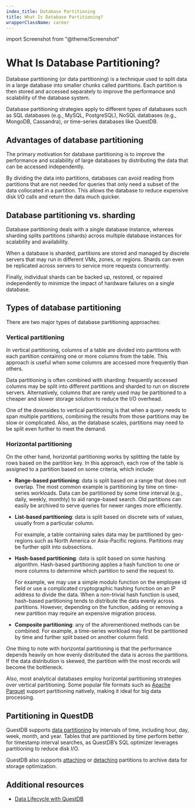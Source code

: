 ```yaml
---
index_title: Database Partitioning
title: What Is Database Partitioning?
wrapperClassName: career
---
```


import Screenshot from "@theme/Screenshot"

# What Is Database Partitioning?

Database partitioning (or data partitioning) is a technique used to split data
in a large database into smaller chunks called partitions. Each partition is
then stored and accessed separately to improve the performance and scalability
of the database system.

Database partitioning strategies apply to different types of databases such as
SQL databases (e.g., MySQL, PostgreSQL), NoSQL databases (e.g., MongoDB,
Cassandra), or time-series databases like QuestDB.

## Advantages of database partitioning

The primary motivation for database partitioning is to improve the performance
and scalability of large databases by distributing the data that can be accessed
independently.

By dividing the data into partitions, databases can avoid reading from
partitions that are not needed for queries that only need a subset of the data
collocated in a partition. This allows the database to reduce expensive disk I/O
calls and return the data much quicker.

## Database partitioning vs. sharding

Database partitioning deals with a single database instance, whereas sharding
splits partitions (shards) across multiple database instances for scalability
and availability.

When a database is sharded, partitions are stored and managed by discrete
servers that may run in different VMs, zones, or regions. Shards can even be
replicated across servers to service more requests concurrently.

Finally, individual shards can be backed up, restored, or repaired independently
to minimize the impact of hardware failures on a single database.

## Types of database partitioning

There are two major types of database partitioning approaches:

### Vertical partitioning

<Screenshot
  alt="Diagram showing an example of vertical partitioning"
  height={342}
  src="/img/glossary/data-partitioning/vertical-partitioning.webp"
  width={900}
  title="Vertical partitioning"
/>

In vertical partitioning, columns of a table are divided into partitions with
each partition containing one or more columns from the table. This approach is
useful when some columns are accessed more frequently than others.

Data partitioning is often combined with sharding: frequently accessed columns
may be split into different partitions and sharded to run on discrete servers.
Alternatively, columns that are rarely used may be partitioned to a cheaper and
slower storage solution to reduce the I/O overhead.

One of the downsides to vertical partitioning is that when a query needs to span
multiple partitions, combining the results from those partitions may be slow or
complicated. Also, as the database scales, partitions may need to be split even
further to meet the demand.

### Horizontal partitioning

<Screenshot
  alt="Diagram showing an example of horizontal partitioning"
  height={342}
  src="/img/glossary/data-partitioning/horizontal-partitioning.webp"
  width={900}
  title="Horizontal partitioning"
/>

On the other hand, horizontal partitioning works by splitting the table by rows
based on the partition key. In this approach, each row of the table is assigned
to a partition based on some criteria, which include:

- **Range-based partitioning**: data is split based on a range that does not
  overlap. The most common example is partitioning by time on time-series
  workloads. Data can be partitioned by some time interval (e.g., daily, weekly,
  monthly) to aid range-based search. Old partitions can easily be archived to
  serve queries for newer ranges more efficiently.

- **List-based partitioning**: data is split based on discrete sets of values,
  usually from a particular column.

  For example, a table containing sales data may be partitioned by geo-regions
  such as North America or Asia-Pacific regions. Partitions may be further split
  into subsections.

- **Hash-based partitioning**: data is split based on some hashing algorithm.
  Hash-based partitioning applies a hash function to one or more columns to
  determine which partition to send the request to.

  For example, we may use a simple modulo function on the employee id field or
  use a complicated cryptographic hashing function on an IP address to divide
  the data. When a non-trivial hash function is used, hash-based partitioning
  tends to distribute the data evenly across partitions. However, depending on
  the function, adding or removing a new partition may require an expensive
  migration process.

- **Composite partitioning**: any of the aforementioned methods can be combined. For
  example, a time-series workload may first be partitioned by time and further
  split based on another column field.

One thing to note with horizontal partitioning is that the performance depends
heavily on how evenly distributed the data is across the partitions. If the
data distribution is skewed, the partition with the most records will become
the bottleneck.

Also, most analytical databases employ horizontal partitioning strategies over
vertical partitioning. Some popular file formats such as
[Apache Parquet](https://parquet.apache.org/docs/file-format/) support
partitioning natively, making it ideal for big data processing.

## Partitioning in QuestDB

QuestDB supports
[data partitioning](https://questdb.io/docs/concept/partitions/) by intervals
of time, including hour, day, week, month, and year. Tables that are partitioned
by time perform better for timestamp interval searches, as QuestDB’s SQL
optimizer leverages partitioning to reduce disk I/O.

QuestDB also supports
[attaching](/docs/reference/sql/alter-table-attach-partition/) or
[detaching](https://questdb.io/docs/reference/sql/alter-table-detach-partition/)
partitions to archive data for storage optimization.

## Additional resources

- [Data Lifecycle with QuestDB](/blog/2022/11/02/data-lifecycle-questdb/)